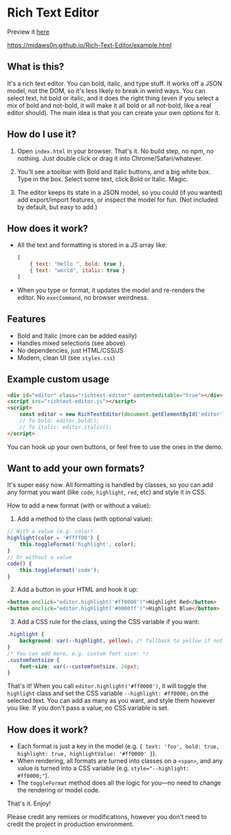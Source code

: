 Rich Text Editor
===============================================

Preview it [here](https://mjdaws0n.github.io/Rich-Text-Editor/example.html)

https://mjdaws0n.github.io/Rich-Text-Editor/example.html

What is this?
-------------
It's a rich text editor. You can bold, italic, and type stuff. It works off a JSON model, not the DOM, so it's less likely to break in weird ways. You can select text, hit bold or italic, and it does the right thing (even if you select a mix of bold and not-bold, it will make it all bold or all not-bold, like a real editor should). The main idea is that you can create your own options for it.

How do I use it?
----------------
1. Open `index.html` in your browser. That's it. No build step, no npm, no nothing. Just double click or drag it into Chrome/Safari/whatever.

2. You'll see a toolbar with Bold and Italic buttons, and a big white box. Type in the box. Select some text, click Bold or Italic. Magic.

3. The editor keeps its state in a JSON model, so you could (if you wanted) add export/import features, or inspect the model for fun. (Not included by default, but easy to add.)

How does it work?
-----------------
- All the text and formatting is stored in a JS array like:

	```js
	[
		{ text: "Hello ", bold: true },
		{ text: "world", italic: true }
	]
	```

- When you type or format, it updates the model and re-renders the editor. No `execCommand`, no browser weirdness.

Features
--------
- Bold and Italic (more can be added easily)
- Handles mixed selections (see above)
- No dependencies, just HTML/CSS/JS
- Modern, clean UI (see `styles.css`)

Example custom usage
-------------

```html
<div id="editor" class="richtext-editor" contenteditable="true"></div>
<script src="richtext-editor.js"></script>
<script>
	const editor = new RichTextEditor(document.getElementById('editor'));
	// To bold: editor.bold();
	// To italic: editor.italic();
</script>
```

You can hook up your own buttons, or feel free to use the ones in the demo.


Want to add your own formats?
----------------------------
It's super easy now. All formatting is handled by classes, so you can add any format you want (like `code`, `highlight`, `red`, etc) and style it in CSS.


How to add a new format (with or without a value):

1. Add a method to the class (with optional value):

```js
// With a value (e.g. color)
highlight(color = '#ffff00') {
	this.toggleFormat('highlight', color);
}
// Or without a value
code() {
	this.toggleFormat('code');
}
```

2. Add a button in your HTML and hook it up:

```html
<button onclick="editor.highlight('#ff0000')">Highlight Red</button>
<button onclick="editor.highlight('#0000ff')">Highlight Blue</button>
```

3. Add a CSS rule for the class, using the CSS variable if you want:

```css
.highlight {
	background: var(--highlight, yellow); /* fallback to yellow if not set */
}
/* You can add more, e.g. custom font size: */
.customfontsize {
	font-size: var(--customfontsize, 24px);
}
```

That's it! When you call `editor.highlight('#ff0000')`, it will toggle the `highlight` class and set the CSS variable `--highlight: #ff0000;` on the selected text. You can add as many as you want, and style them however you like. If you don't pass a value, no CSS variable is set.


How does it work?
-----------------
- Each format is just a key in the model (e.g. `{ text: 'foo', bold: true, highlight: true, highlightValue: '#ff0000' }`).
- When rendering, all formats are turned into classes on a `<span>`, and any value is turned into a CSS variable (e.g. `style="--highlight: #ff0000;"`).
- The `toggleFormat` method does all the logic for you—no need to change the rendering or model code.

That's it. Enjoy!

Please credit any remixes or modifications, however you don't need to credit the project in production environment.
